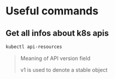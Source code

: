 # Useful commands

## Get all infos about k8s apis

```bash
kubectl api-resources
```

> Meaning of API version field
>
> v1 is used to denote a stable object
> 
